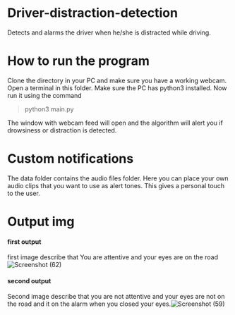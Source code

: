 # Driver-distraction-detection
Detects and alarms the driver when he/she is distracted while driving.

# How to run the program
Clone the directory in your PC and make sure you have a working webcam.
Open a terminal in this folder.
Make sure the PC has python3 installed.
Now run it using the command
> python3 main.py

The window with webcam feed will open and the algorithm will alert you if drowsiness or distraction is detected.

# Custom notifications
The data folder contains the audio files folder.
Here you can place your own audio clips that you want to use as alert tones.
This gives a personal touch to the user.


# Output img
#### first output
first image describe that You are attentive and your eyes are on the road![Screenshot (62)](https://user-images.githubusercontent.com/58349839/110087508-c2780780-7db9-11eb-9630-91986560257b.png)

#### second output


Second image describe that you are not attentive and your eyes are not on the road and it on the alarm when you closed your eyes.![Screenshot (59)](https://user-images.githubusercontent.com/58349839/110087658-ef2c1f00-7db9-11eb-917c-34202ec08e7b.png)
